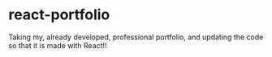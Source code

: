 # react-portfolio
Taking my, already developed, professional portfolio, and updating the code so that it is made with React!!
